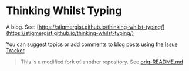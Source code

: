# Thinking Whilst Typing

A blog. See: [https://stigmergist.github.io/thinking-whilst-typing/](https://stigmergist.github.io/thinking-whilst-typing/)

You can suggest topics or add comments to blog posts using the [Issue Tracker](https://github.com/stigmergist/thinking-whilst-typing/issues)

> This is a modified fork of another repository. See [orig-README.md](orig-README.md)